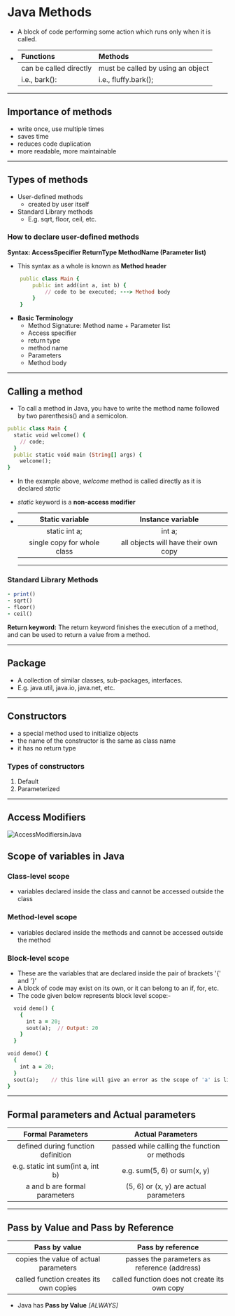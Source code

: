 # Java Methods

- A block of code performing some action which runs only when it is called.
- | Functions              | Methods                           |
  |:-----------------------|:----------------------------------|
  | can be called directly | must be called by using an object |
  | i.e., bark():          | i.e., fluffy.bark();              |

---

## Importance of methods

- write once, use multiple times
- saves time
- reduces code duplication
- more readable, more maintainable

---

## Types of methods

- User-defined methods
  - created by user itself
- Standard Library methods
  - E.g. sqrt, floor, ceil, etc.
  
### How to declare user-defined methods

**Syntax: AccessSpecifier ReturnType MethodName (Parameter list)**
- This syntax as a whole is known as **Method header**
  
```ruby
    public class Main {
        public int add(int a, int b) {
            // code to be executed; ---> Method body
        }
    }
```

- **Basic Terminology**
    - Method Signature: Method name + Parameter list
    - Access specifier
    - return type
    - method name
    - Parameters
    - Method body
      
---
  
## Calling a method
- To call a method in Java, you have to write the method name followed by two parenthesis() and a semicolon.
  
```ruby
public class Main {
  static void welcome() {
    // code;
  }
  public static void main (String[] args) {
    welcome();
}
```

- In the example above, _welcome_ method is called directly as it is declared _static_
- _static_ keyword is a **non-access modifier**
- |       Static variable       |          Instance variable           |
  |:---------------------------:|:------------------------------------:|
  |        static int a;        |                int a;                |
  | single copy for whole class | all objects will have their own copy |

  ---

### Standard Library Methods

```ruby
- print()
- sqrt()
- floor()
- ceil()
```

**Return keyword:** The return keyword finishes the execution of a method, and can be used to return a value from a method.

---

## Package
- A collection of similar classes, sub-packages, interfaces.
- E.g. java.util, java.io, java.net, etc.

---

## Constructors
- a special method used to initialize objects
- the name of the constructor is the same as class name
- it has no return type

### Types of constructors
1. Default
2. Parameterized

---

## Access Modifiers
![AccessModifiersinJava](https://github.com/user-attachments/assets/c0c50385-7c9f-4edd-ae43-24fc22d22f87)

## Scope of variables in Java

### Class-level scope
- variables declared inside the class and cannot be accessed outside the class

### Method-level scope
- variables declared inside the methods and cannot be accessed outside the method

### Block-level scope
- These are the variables that are declared inside the pair of brackets '{' and '}'
- A block of code may exist on its own, or it can belong to an if, for, etc.
- The code given below represents block level scope:-
  
```ruby
  void demo() {
    {
      int a = 20;
      sout(a);  // Output: 20
    }
  }
```

```ruby
void demo() {
  {
    int a = 20;
  }
  sout(a);    // this line will give an error as the scope of 'a' is limited to the block of code in between {}
}
```

---

## Formal parameters and Actual parameters

|         Formal Parameters          |              Actual Parameters               |
|:----------------------------------:|:--------------------------------------------:|
| defined during function definition | passed while calling the function or methods |
| e.g. static int sum(int a, int b)  |         e.g. sum(5, 6) or sum(x, y)          |
|   a and b are formal parameters    |    (5, 6) or (x, y) are actual parameters    |

---

## Pass by Value and Pass by Reference

|             Pass by value              |              Pass by reference               |
|:--------------------------------------:|:--------------------------------------------:|
| copies the value of actual parameters  | passes the parameters as reference (address) |
| called function creates its own copies | called function does not create its own copy |
-  Java has **Pass by Value** _[ALWAYS]_
